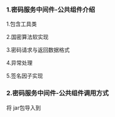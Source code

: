 ### 1.密码服务中间件-公共组件介绍
1.包含工具类

2.国密算法软实现

3.密码请求与返回数据格式

4.异常处理

5.签名因子实现

### 2.密码服务中间件-公共组件调用方式
将 jar包导入到